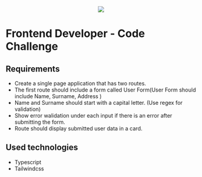 <div id="header" align="center">
  <img src="https://media.giphy.com/media/CcwLAV11cALh3OuEJ5/giphy.gif" />
</div>

# Frontend Developer - Code Challenge
## Requirements
* Create a single page application that has two routes.
* The first route should include a form called User Form(User Form should include Name, Surname, Address )
* Name and Surname should start with a capital letter. (Use regex for validation)
* Show error walidation under each input if there is an error after submitting the form.
* Route should display submitted user data in a card.

## Used technologies
* Typescript
* Tailwindcss

